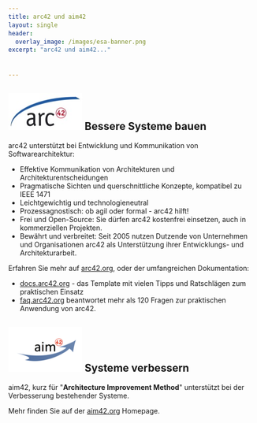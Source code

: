 ```yaml
---
title: arc42 und aim42
layout: single
header:
  overlay_image: /images/esa-banner.png
excerpt: "arc42 und aim42..."


---
```


## ![image-left](/images/arc42-logo-150px.jpg) **Bessere Systeme bauen**
arc42 unterstützt bei Entwicklung und Kommunikation von Softwarearchitektur:

* Effektive Kommunikation von Architekturen und Architekturentscheidungen
* Pragmatische Sichten und querschnittliche Konzepte, kompatibel zu IEEE 1471
* Leichtgewichtig und technologieneutral
* Prozessagnostisch: ob agil oder formal - arc42 hilft!
* Frei und Open-Source: Sie dürfen arc42 kostenfrei einsetzen, auch in kommerziellen Projekten.
* Bewährt und verbreitet: Seit 2005 nutzen Dutzende von Unternehmen und Organisationen
arc42 als Unterstützung ihrer Entwicklungs- und Architekturarbeit.


Erfahren Sie mehr auf [arc42.org](http://arc42.org), oder der umfangreichen
Dokumentation:

* [docs.arc42.org](http://docs.arc42.org) - das Template mit vielen Tipps und Ratschlägen
zum praktischen Einsatz
* [faq.arc42.org](http://faq.arc42.org) beantwortet mehr als 120 Fragen zur praktischen
Anwendung von arc42.


## ![image-left](/images/aim42-logo-150px.png) **Systeme verbessern**
aim42, kurz für "**Architecture Improvement Method**" unterstützt bei der
Verbesserung bestehender Systeme.

Mehr finden Sie auf der [aim42.org](http://aim42.org) Homepage.
